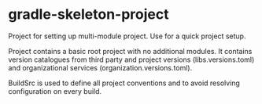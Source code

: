 # gradle-skeleton-project
Project for setting up multi-module project. Use for a quick project setup.

Project contains a basic root project with no additional modules. It contains version catalogues from third party and 
project versions (libs.versions.toml) and organizational services (organization.versions.toml).

BuildSrc is used to define all project conventions and to avoid resolving configuration on every build.
